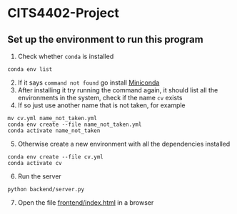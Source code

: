# CITS4402-Project
## Set up the environment to run this program
1. Check whether `conda` is installed
```
conda env list
```
2. If it says `command not found` go install [Miniconda](https://docs.conda.io/en/latest/miniconda.html)
3. After installing it try running the command again, it should list all the environments in the system, check if the name `cv` exists
4. If so just use another name that is not taken, for example
```
mv cv.yml name_not_taken.yml
conda env create --file name_not_taken.yml
conda activate name_not_taken
```
5. Otherwise create a new environment with all the dependencies installed
```
conda env create --file cv.yml
conda activate cv
```
6. Run the server
```
python backend/server.py
```
7. Open the file [frontend/index.html](frontend/index.html) in a browser